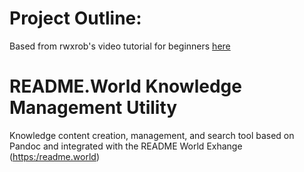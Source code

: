# Project Outline:
Based from rwxrob's video tutorial for beginners [here](https://www.youtube.com/watch?v=Ot9Em123Fz8)

# README.World Knowledge Management Utility

Knowledge content creation, management, and search tool based on Pandoc and integrated with the README World Exhange (<https:/readme.world>)